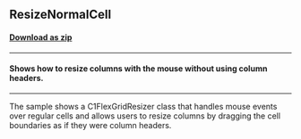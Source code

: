 ## ResizeNormalCell
#### [Download as zip](https://grapecity.github.io/DownGit/#/home?url=https://github.com/GrapeCity/ComponentOne-WinForms-Samples/tree/master/NetFramework\FlexGrid\CS\ResizeNormalCell\ResizeNormalCell)
____
#### Shows how to resize columns with the mouse without using column headers.
____
The sample shows a C1FlexGridResizer class that handles mouse events over regular cells and allows users to resize columns by dragging the cell boundaries as if they were column headers. 